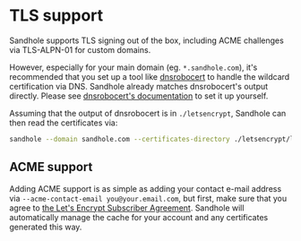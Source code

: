 # TLS support

Sandhole supports TLS signing out of the box, including ACME challenges via TLS-ALPN-01 for custom domains.

However, especially for your main domain (eg. `*.sandhole.com`), it's recommended that you set up a tool like [dnsrobocert](https://github.com/adferrand/dnsrobocert) to handle the wildcard certification via DNS. Sandhole already matches dnsrobocert's output directly. Please see [dnsrobocert's documentation](https://adferrand.github.io/dnsrobocert/) to set it up yourself.

Assuming that the output of dnsrobocert is in `./letsencrypt`, Sandhole can then read the certificates via:

```bash
sandhole --domain sandhole.com --certificates-directory ./letsencrypt/live
```

## ACME support

Adding ACME support is as simple as adding your contact e-mail address via `--acme-contact-email you@your.email.com`, but first, make sure that you agree to [the Let's Encrypt Subscriber Agreement](https://letsencrypt.org/repository/). Sandhole will automatically manage the cache for your account and any certificates generated this way.
